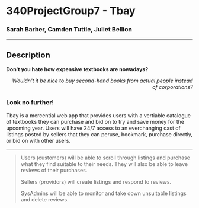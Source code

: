 # 340ProjectGroup7 - Tbay
### Sarah Barber, Camden Tuttle, Juliet Bellion

---

## Description

**Don't you hate how expensive textbooks are nowadays?**

<div align="right"><em>Wouldn't it be nice to buy second-hand books from actual people instead of corporations?</em></div>

### Look no further!

Tbay is a mercential web app that provides users with a vertiable catalogue of textbooks they can purchase and bid on to try and save money for the upcoming year. Users will have 24/7 access to an everchanging cast of listings posted by sellers that they can peruse, bookmark, purchase directly, or bid on with other users.

---

> Users (customers) will be able to scroll through listings and purchase what they find suitable to their needs. They will also be able to leave reviews of their purchases.
> 
> Sellers (providors) will create listings and respond to reviews.
> 
> SysAdmins will be able to monitor and take down unsuitable listings and delete reviews.
